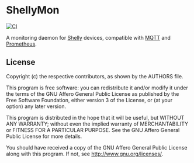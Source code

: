 # ShellyMon

[![CI](https://github.com/MatteoJoliveau/shellymon/actions/workflows/ci.yml/badge.svg)](https://github.com/MatteoJoliveau/shellymon/actions/workflows/ci.yml)

A monitoring daemon for [Shelly] devices, compatible with [MQTT] and [Prometheus].

## License

Copyright (c) the respective contributors, as shown by the AUTHORS file.

This program is free software: you can redistribute it and/or modify
it under the terms of the GNU Affero General Public License as published
by the Free Software Foundation, either version 3 of the License, or
(at your option) any later version.

This program is distributed in the hope that it will be useful,
but WITHOUT ANY WARRANTY; without even the implied warranty of
MERCHANTABILITY or FITNESS FOR A PARTICULAR PURPOSE.  See the
GNU Affero General Public License for more details.

You should have received a copy of the GNU Affero General Public License
along with this program.  If not, see <http://www.gnu.org/licenses/>.


[Shelly]: https://shelly.cloud
[MQTT]: https://mqtt.org
[Prometheus]: https://prometheus.io